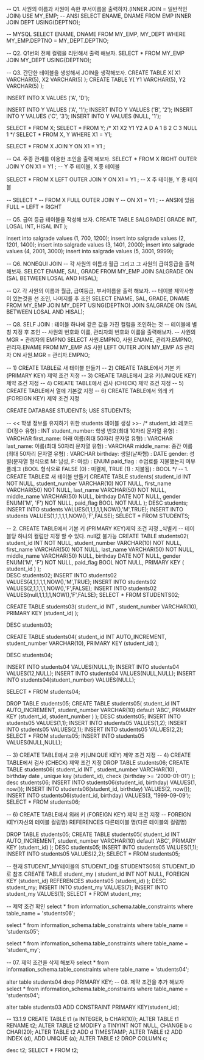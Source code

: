 -- Q1. 사원의 이름과 사원이 속한 부서이름을 출력하자.(INNER JOIN = 일반적인 JOIN)
USE MY_EMP;
-- ANSI
SELECT ENAME, DNAME
FROM EMP INNER JOIN DEPT USING(DEPTNO);

-- MYSQL
SELECT ENAME, DNAME
FROM MY_EMP, MY_DEPT
WHERE MY_EMP.DEPTNO = MY_DEPT.DEPTNO;

-- Q2. Q1번의 전체 컬럼을 리턴해서 출력 해보자. 
SELECT *
FROM MY_EMP JOIN MY_DEPT USING(DEPTNO);

-- Q3. 간단한 테이블을 생성해서 JOIN을 생각해보자.
CREATE TABLE X(
 X1 VARCHAR(5),
 X2 VARCHAR(5)
 );
CREATE TABLE Y(
 Y1 VARCHAR(5),
 Y2 VARCHAR(5)
 );

INSERT INTO X VALUES ('A', 'D');

INSERT INTO Y VALUES ('A', '1');
INSERT INTO Y VALUES ('B', '2');
INSERT INTO Y VALUES ('C', '3');
INSERT INTO Y VALUES (NULL, '1');

SELECT * FROM X;
SELECT * FROM Y;
/*
	X1		X2		Y1		Y2
    A		D		A		1
					B		2
					C		3
					NULL	1
*/
SELECT *
FROM X, Y
WHERE X1 = Y1;

SELECT *
FROM X JOIN Y ON X1 = Y1 ;

-- Q4. 주종 관계를 이용한 조인을 출력 해보자.
SELECT *
FROM X RIGHT OUTER JOIN Y
ON X1 = Y1 ;                    -- Y 주 테이블, X 종 테이블

SELECT *
FROM X LEFT OUTER JOIN Y
ON X1 = Y1 ;					-- X 주 테이블, Y 종 테이블

-- SELECT *
-- FROM X FULL OUTER JOIN Y
-- ON X1 = Y1 ;					-- ANSI에 있음 FULL = LEFT + RIGHT

-- Q5. 급여 등급 테이블을 작성해 보자.
CREATE TABLE SALGRADE(
	GRADE INT,
    LOSAL INT,
    HISAL INT
);
 
insert into salgrade values (1, 700, 1200);
insert into salgrade values (2, 1201, 1400);
insert into salgrade values (3, 1401, 2000);
insert into salgrade values (4, 2001, 3000);
insert into salgrade values (5, 3001, 9999);
 
 -- Q6. NONEQUI JOIN
 --  각 사원의 이름과 월급 그리고 그 사원의 급여등급을 출력해보자.
SELECT ENAME, SAL, GRADE
FROM MY_EMP JOIN SALGRADE ON (SAL  BETWEEN LOSAL AND HISAL);
 
 -- Q7. 각 사원의 이름과 월급, 급여등급, 부서이름을 출력 해보자.
 --  테이블 제약사항이 있는것을 선 조인, 나머지를 후 조인
 SELECT ENAME, SAL, GRADE, DNAME
 FROM MY_EMP JOIN MY_DEPT USING(DEPTNO) 
	JOIN SALGRADE ON (SAL BETWEEN LOSAL AND HISAL);
 
 -- Q8. SELF JOIN : 테이블 하나에 같은 값을 가진 컬럼을 조인하는 것
 -- 테이블에 별칭 지정 후 조인
 --  사원의 번호와 이름, 관리자의 번호와 이름을 출력해보자.
 --   사원의 MGR = 관리자의 EMPNO
SELECT 사원.EMPNO, 사원.ENAME, 관리자.EMPNO, 관리자.ENAME
FROM MY_EMP AS 사원 LEFT OUTER JOIN MY_EMP AS 관리자 ON 사원.MGR = 관리자.EMPNO;

-- 1) CREATE TABLE로 새 테이블 만들기
-- 2) CREATE TABLE에서 기본 키 (PRIMARY KEY) 제약 조건 지정
-- 3) CREATE TABLE에서 고유 키(UNIQUE KEY) 제약 조건 지정
-- 4) CREATE TABLE에서 검사 (CHECK) 제약 조건 지정
-- 5) CREATE TABLE에서 열에 기본값 지정
-- 6) CREATE TABLE에서 외래 키 (FOREIGN KEY) 제약 조건 지정

CREATE DATABASE  STUDENTS;
USE STUDENTS;

--  << 학생 정보를 유지하기 위한 students 테이블 생성 >>- 
/*
student_id: 레코드 ID(정수 유형) : INT
student_number: 학생 번호(최대 10자리 문자열 유형) : VARCHAR
first_name: 아래 이름(최대 50자리 문자열 유형) : VARCHAR
last_name: 이름(최대 50자리 문자열 유형) : VARCHAR
middle_name: 중간 이름(최대 50자리 문자열 유형) : VARCHAR
birthday: 생일(날짜형) : DATE
gender: 성별(문자열 형식으로 M: 남성, F: 여성) : ENUM
paid_flag : 수업료를 지불했는지 여부 플래그 (BOOL 형식으로 FALSE (0) : 미결제, TRUE (1) : 지불됨) : BOOL
*/
-- 1. CREATE TABLE로 새 테이블 만들기
CREATE TABLE students( 
	student_id 		INT				NOT NULL,
    student_number 	VARCHAR(10)		NOT NULL,
    first_name 		VARCHAR(50) 	NOT NULL,
    last_name 		VARCHAR(50) 	NOT NULL,
    middle_name 	VARCHAR(50) 	NULL,
    birthday 		DATE 			NOT NULL,
    gender 			ENUM('M', 'F') 	NOT NULL,
    paid_flag 		BOOL			NOT NULL
);
DESC students;
INSERT INTO students VALUES(1,1,1,1,1,NOW(),'M',TRUE);
INSERT INTO students VALUES(1,1,1,1,1,NOW(),'F',FALSE);
SELECT * FROM STUDENTS;

-- 2. CREATE TABLE에서 기본 키 (PRIMARY KEY)제약 조건 지정 _식별키
--  테이블당 하나의 컬럼만 지정 할 수 있다. null값 불가능
CREATE TABLE students02( 
	student_id 		INT				NOT NULL,
    student_number 	VARCHAR(10)		NOT NULL,
    first_name 		VARCHAR(50) 	NOT NULL,
    last_name 		VARCHAR(50) 	NOT NULL,
    middle_name 	VARCHAR(50) 	NULL,
    birthday 		DATE 			NOT NULL,
    gender 			ENUM('M', 'F') 	NOT NULL,
    paid_flag 		BOOL			NOT NULL,
    PRIMARY KEY ( student_id )
);  
DESC students02;
INSERT INTO students02 VALUES(4,1,1,1,1,NOW(),'M',TRUE);
INSERT INTO students02 VALUES(2,1,1,1,1,NOW(),'F',FALSE);
INSERT INTO students02 VALUES(null,1,1,1,1,NOW(),'F',FALSE);
SELECT * FROM STUDENTS02;

CREATE TABLE students03(
	student_id		INT ,
    student_number 	VARCHAR(10),
    PRIMARY KEY (student_id)
);

DESC students03;

CREATE TABLE students04(
	student_id		INT 		AUTO_INCREMENT,
    student_number 	VARCHAR(10),
    PRIMARY KEY (student_id)
);

DESC students04;

INSERT INTO students04 VALUES(NULL,1);
INSERT INTO students04 VALUES(12,NULL);
INSERT INTO students04 VALUES(NULL,NULL);
INSERT INTO students04(student_number) VALUES(NULL);

SELECT * FROM students04;

DROP TABLE students05;
CREATE TABLE students05(
	student_id		INT 		 AUTO_INCREMENT,
    student_number 	VARCHAR(10) default 'ABC',
    PRIMARY KEY (student_id, student_number )
);
DESC students05;
INSERT INTO students05 VALUES(1,1);
INSERT INTO students05 VALUES(1,2);
INSERT INTO students05 VALUES(2,1);
INSERT INTO students05 VALUES(2,2);
SELECT * FROM students05;
INSERT INTO students05 VALUES(NULL,NULL);

-- 3) CREATE TABLE에서 고유 키(UNIQUE KEY) 제약 조건 지정
-- 4) CREATE TABLE에서 검사 (CHECK) 제약 조건 지정
DROP TABLE students06;
CREATE TABLE students06(
	student_id		INT 		 ,
    student_number 	VARCHAR(10)  ,
    birthday 		date		,
    unique key (student_id),
    check (birthday >= '2000-01-01')
);
desc students06;
INSERT INTO students06(student_id, birthday) VALUES(1, now());
INSERT INTO students06(student_id, birthday) VALUES(2, now());
INSERT INTO students06(student_id, birthday) VALUES(3, '1999-09-09');
SELECT * FROM students06;

-- 6) CREATE TABLE에서 외래 키 (FOREIGN KEY) 제약 조건 지정
-- FOREIGN KEY(자신의 테이블 컬럼명) REFERENCES 다른테이블 명(다른 테이블의 컬럼명)

DROP TABLE students05;
CREATE TABLE students05(
	student_id		INT 		 AUTO_INCREMENT,
    student_number 	VARCHAR(10) default 'ABC',
    PRIMARY KEY (student_id)
);
DESC students05;
INSERT INTO students05 VALUES(1,1);
INSERT INTO students05 VALUES(2,2);
SELECT * FROM students05;

-- 현재 STUDENT_MY테이블의 STUDENT_ID를 STUDENTS05의 STUDENT_ID로 참조
CREATE TABLE student_my (
	student_id INT NOT NULL,
    FOREIGN KEY (student_id) REFERENCES students05 (student_id)
    );
DESC student_my;
INSERT INTO student_my VALUES(7);
INSERT INTO student_my VALUES(1);
SELECT * FROM student_my;

-- 제약 조건 확인
select * from information_schema.table_constraints
where table_name = 'students06';

select * from information_schema.table_constraints
where table_name = 'students05';

select * from information_schema.table_constraints
where table_name = 'student_my';

-- 07. 제약 조건을 삭제 해보자
select * from information_schema.table_constraints
where table_name = 'students04'; 

alter table students04 drop PRIMARY KEY;
-- 08. 제약 조건을 추가 해보자
select * from information_schema.table_constraints
where table_name = 'students04'; 

alter table students03 ADD CONSTRAINT PRIMARY KEY(student_id);

-- 13.1.9
CREATE TABLE t1 (a INTEGER, b CHAR(10));
ALTER TABLE t1 RENAME t2;
ALTER TABLE t2 MODIFY a TINYINT NOT NULL, CHANGE b c CHAR(20);
ALTER TABLE t2 ADD d TIMESTAMP;
ALTER TABLE t2 ADD INDEX (d), ADD UNIQUE (a);
ALTER TABLE t2 DROP COLUMN c;

desc t2;
SELECT * FROM t2;